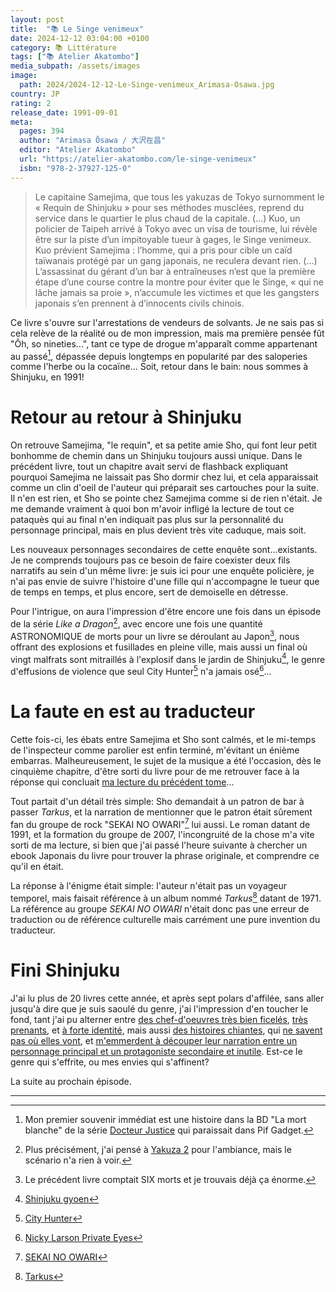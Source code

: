 ```yaml
---
layout: post
title:  "📚 Le Singe venimeux"
date: 2024-12-12 03:04:00 +0100
category: 📚 Littérature
tags: ["📚 Atelier Akatombo"]
media_subpath: /assets/images
image:
  path: 2024/2024-12-12-Le-Singe-venimeux_Arimasa-Osawa.jpg
country: JP
rating: 2
release_date: 1991-09-01
meta:
  pages: 394
  author: "Arimasa Ōsawa / 大沢在昌"
  editor: "Atelier Akatombo"
  url: "https://atelier-akatombo.com/le-singe-venimeux"
  isbn: "978-2-37927-125-0"
---
```


>Le capitaine Samejima, que tous les yakuzas de Tokyo surnomment le « Requin de Shinjuku » pour ses méthodes musclées, reprend du service dans le quartier le plus chaud de la capitale. (...) Kuo, un policier de Taipeh arrivé à Tokyo avec un visa de tourisme, lui révèle être sur la piste d’un impitoyable tueur à gages, le Singe venimeux. Kuo prévient Samejima : l’homme, qui a pris pour cible un caïd taïwanais protégé par un gang japonais, ne reculera devant rien. (...) L’assassinat du gérant d’un bar à entraîneuses n’est que la première étape d’une course contre la montre pour éviter que le Singe, « qui ne lâche jamais sa proie », n’accumule les victimes et que les gangsters japonais s’en prennent à d’innocents civils chinois.

Ce livre s'ouvre sur l'arrestations de vendeurs de solvants. Je ne sais pas si cela relève de la réalité ou de mon impression, mais ma première pensée fût "Ôh, so nineties...", tant ce type de drogue m'apparaît comme appartenant au passé[^1], dépassée depuis longtemps en popularité par des saloperies comme l'herbe ou la cocaïne... Soit, retour dans le bain: nous sommes à Shinjuku, en 1991!

# Retour au retour à Shinjuku

On retrouve Samejima, "le requin", et sa petite amie Sho, qui font leur petit bonhomme de chemin dans un Shinjuku toujours aussi unique. Dans le précédent livre, tout un chapitre avait servi de flashback expliquant pourquoi Samejima ne laissait pas Sho dormir chez lui, et cela apparaissait comme un clin d'oeil de l'auteur qui préparait ses cartouches pour la suite. Il n'en est rien, et Sho se pointe chez Samejima comme si de rien n'était. Je me demande vraiment à quoi bon m'avoir infligé la lecture de tout ce pataquès qui au final n'en indiquait pas plus sur la personnalité du personnage principal, mais en plus devient très vite caduque, mais soit.

Les nouveaux personnages secondaires de cette enquête sont...existants. Je ne comprends toujours pas ce besoin de faire coexister deux fils narratifs au sein d'un même livre: je suis ici pour une enquête policière, je n'ai pas envie de suivre l'histoire d'une fille qui n'accompagne le tueur que de temps en temps, et plus encore, sert de demoiselle en détresse.

Pour l'intrigue, on aura l'impression d'être encore une fois dans un épisode de la série *Like a Dragon*[^2], avec encore une fois une quantité ASTRONOMIQUE de morts pour un livre se déroulant au Japon[^3], nous offrant des explosions et fusillades en pleine ville, mais aussi un final où vingt malfrats sont mitraillés à l'explosif dans le jardin de Shinjuku[^4], le genre d'effusions de violence que seul City Hunter[^5] n'a jamais osé[^6]...

# La faute en est au traducteur

Cette fois-ci, les ébats entre Samejima et Sho sont calmés, et le mi-temps de l'inspecteur comme parolier est enfin terminé, m'évitant un énième embarras. Malheureusement, le sujet de la musique a été l'occasion, dès le cinquième chapitre, d'être sorti du livre pour de me retrouver face à la réponse qui concluait [ma lecture du précédent tome](/posts/le-requin-de-shinjuku/)...

Tout partait d'un détail très simple: Sho demandait à un patron de bar à passer *Tarkus*, et la narration de mentionner que le patron était sûrement fan du groupe de rock "SEKAI NO OWARI"[^7] lui aussi. Le roman datant de 1991, et la formation du groupe de 2007, l'incongruité de la chose m'a vite sorti de ma lecture, si bien que j'ai passé l'heure suivante à chercher un ebook Japonais du livre pour trouver la phrase originale, et comprendre ce qu'il en était.

La réponse à l'énigme était simple: l'auteur n'était pas un voyageur temporel, mais faisait référence à un album nommé *Tarkus*[^8] datant de 1971. La référence au groupe *SEKAI NO OWARI* n'était donc pas une erreur de traduction ou de référence culturelle mais carrément une pure invention du traducteur.

# Fini Shinjuku

J'ai lu plus de 20 livres cette année, et après sept polars d'affilée, sans aller jusqu'à dire que je suis saoulé du genre, j'ai l'impression d'en toucher le fond, tant j'ai pu alterner entre [des chef-d'oeuvres très bien ficelés](/posts/le-devouement-du-suspect-x/), [très prenants](/posts/la-team-batista/), et [à forte identité](/posts/le-detective-est-au-bar/), mais aussi [des histoires chiantes](/posts/cruel-est-le-ciel/), qui [ne savent pas où elles vont](/posts/invisible-est-la-pluie/), et [m'emmerdent à découper leur narration entre un personnage principal et un protagoniste secondaire et inutile](/posts/le-requin-de-shinjuku/). Est-ce le genre qui s'effrite, ou mes envies qui s'affinent?

La suite au prochain épisode.

* * *
[^1]: Mon premier souvenir immédiat est une histoire dans la BD "La mort blanche" de la série [<i class="fab fa-wikipedia-w"></i> Docteur Justice](https://fr.wikipedia.org/wiki/Docteur_Justice) qui paraissait dans Pif Gadget.
[^2]: Plus précisément, j'ai pensé à [<i class="fab fa-wikipedia-w"></i> Yakuza 2](https://fr.wikipedia.org/wiki/Yakuza_2) pour l'ambiance, mais le scénario n'a rien à voir.
[^3]: Le précédent livre comptait SIX morts et je trouvais déjà ça énorme.
[^4]: [<i class="fab fa-wikipedia-w"></i> Shinjuku gyoen](https://fr.wikipedia.org/wiki/Shinjuku_gyoen)
[^5]: [<i class="fab fa-wikipedia-w"></i> City Hunter](https://fr.wikipedia.org/wiki/City_Hunter)
[^6]: [<i class="fab fa-wikipedia-w"></i> Nicky Larson Private Eyes](https://fr.wikipedia.org/wiki/Nicky_Larson_Private_Eyes)
[^7]: [<i class="fab fa-wikipedia-w"></i> SEKAI NO OWARI](https://fr.wikipedia.org/wiki/Sekai_no_Owari)
[^8]: [<i class="fab fa-wikipedia-w"></i> Tarkus](https://fr.wikipedia.org/wiki/Tarkus)
